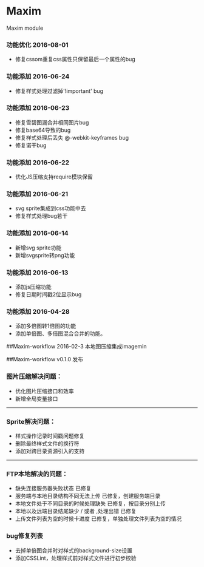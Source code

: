 # Maxim
Maxim module


### 功能优化 2016-08-01
- 修复cssom重复css属性只保留最后一个属性的bug


### 功能添加 2016-06-24
- 修复样式处理过滤掉'!important' bug

### 功能添加 2016-06-23
- 修复雪碧图漏合并相同图片bug
- 修复base64导致的bug
- 修复样式处理后丢失 @-webkit-keyframes bug
- 修复诺干bug



### 功能添加 2016-06-22
- 优化JS压缩支持require模块保留

### 功能添加 2016-06-21
- svg sprite集成到css功能中去
- 修复样式处理bug若干



### 功能添加 2016-06-14
- 新增svg sprite功能
- 新增svgsprite转png功能


### 功能添加 2016-06-13
- 添加js压缩功能
- 修复日期时间戳2位显示bug

### 功能添加 2016-04-28
- 添加多倍图转1倍图的功能
- 添加单倍图、多倍图混合合并的功能。


##Maxim-workflow  2016-02-3
本地图压缩集成imagemin


##Maxim-workflow  v0.1.0  发布

### 图片压缩解决问题：
- 优化图片压缩接口和效率
- 新增全局变量接口

----------

### Sprite解决问题：
- 样式操作记录时间戳问题修复
- 删除最终样式文件的换行符
- 添加对跨目录资源引入的支持

----------

### FTP本地解决的问题：
- 缺失连接服务器失败状态  已修复
- 服务端与本地目录结构不同无法上传  已修复，创建服务端目录
- 本地文件处于不同目录的时候处理缺失  已修复，按目录分别上传
- 本地以及远端目录结尾缺少 / 或者 \,处理出错  已修复
- 上传文件列表为空的时候卡进度  已修复，单独处理文件列表为空的情况

### bug修复列表
- 去掉单倍图合并时对样式的background-size设置
- 添加CSSLint，处理样式前对样式文件进行初步校验


